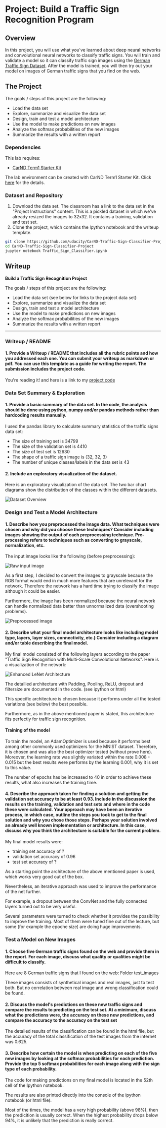 # Project: Build a Traffic Sign Recognition Program

Overview
---
In this project, you will use what you've learned about deep neural networks and convolutional neural networks to classify traffic signs. You will train and validate a model so it can classify traffic sign images using the [German Traffic Sign Dataset](http://benchmark.ini.rub.de/?section=gtsrb&subsection=dataset). After the model is trained, you will then try out your model on images of German traffic signs that you find on the web.


The Project
---
The goals / steps of this project are the following:
* Load the data set
* Explore, summarize and visualize the data set
* Design, train and test a model architecture
* Use the model to make predictions on new images
* Analyze the softmax probabilities of the new images
* Summarize the results with a written report


### Dependencies
This lab requires:

* [CarND Term1 Starter Kit](https://github.com/udacity/CarND-Term1-Starter-Kit)

The lab environment can be created with CarND Term1 Starter Kit. Click [here](https://github.com/udacity/CarND-Term1-Starter-Kit/blob/master/README.md) for the details.

### Dataset and Repository

1. Download the data set. The classroom has a link to the data set in the "Project Instructions" content. This is a pickled dataset in which we've already resized the images to 32x32. It contains a training, validation and test set.
2. Clone the project, which contains the Ipython notebook and the writeup template.
```sh
git clone https://github.com/udacity/CarND-Traffic-Sign-Classifier-Project
cd CarND-Traffic-Sign-Classifier-Project
jupyter notebook Traffic_Sign_Classifier.ipynb
```


Writeup
---


**Build a Traffic Sign Recognition Project**

The goals / steps of this project are the following:
* Load the data set (see below for links to the project data set)
* Explore, summarize and visualize the data set
* Design, train and test a model architecture
* Use the model to make predictions on new images
* Analyze the softmax probabilities of the new images
* Summarize the results with a written report

---
### Writeup / README

#### 1. Provide a Writeup / README that includes all the rubric points and how you addressed each one. You can submit your writeup as markdown or pdf. You can use this template as a guide for writing the report. The submission includes the project code.

You're reading it! and here is a link to my [project code](https://github.com/alextreib/CarND-Traffic-Sign-Classifier-Project/blob/master/Traffic_Sign_Classifier.ipynb )

### Data Set Summary & Exploration

#### 1. Provide a basic summary of the data set. In the code, the analysis should be done using python, numpy and/or pandas methods rather than hardcoding results manually.

I used the pandas library to calculate summary statistics of the traffic signs data set:

* The size of training set is 34799
* The size of the validation set is 4410
* The size of test set is 12630
* The shape of a traffic sign image is (32, 32, 3)
* The number of unique classes/labels in the data set is 43

#### 2. Include an exploratory visualization of the dataset.

Here is an exploratory visualization of the data set. 
The two bar chart diagrams show the distribution of the classes within the different datasets.

![Dataset Overview](doc/dataset_overview.jpg)

### Design and Test a Model Architecture

#### 1. Describe how you preprocessed the image data. What techniques were chosen and why did you choose these techniques? Consider including images showing the output of each preprocessing technique. Pre-processing refers to techniques such as converting to grayscale, normalization, etc. 

The input image looks like the following (before preprocessing):

![Raw input image](doc/raw_input.jpg)

As a first step, I decided to convert the images to grayscale because the RGB format would end in much more features that are unrelevant for the network.
Therefore the network has a hard time trying to classify the image although it could be easier.

Furthermore, the image has been normalized because the neural network can handle normalized data better than unnormalized data (overshooting problems).

![Preprocessed image](doc/preprocessed_image.jpg)

#### 2. Describe what your final model architecture looks like including model type, layers, layer sizes, connectivity, etc.) Consider including a diagram and/or table describing the final model.

My final model consisted of the following layers according to the paper "Traffic Sign Recognition with Multi-Scale Convolutional Networks".
Here is a visualization of the network:

![Enhanced LeNet Architecture](doc/lenet_architecture.jpg)

The detailled architecture with Padding, Pooling, ReLU, dropout and filtersize are documented in the code. (see ipython or html)

This specific architecture is chosen because it performs under all the tested variations (see below) the best possible. 

Furthermore, as in the above mentioned paper is stated, this architecture fits perfectly for traffic sign recognition.

#### Training of the model

To train the model, an AdamOptimizer is used because it performs best among other commonly used optimizers for the MNIST dataset. Therefore, it is chosen and was also the best optimizer tested (without prove here).
Moreover, the learning rate was slightly variated within the rate 0.008 - 0.015 but the best results were performs by the learning 0.001, why it is set to this value.

The number of epochs has be increased to 40 in order to achieve these results, what also increases the training time.

#### 4. Describe the approach taken for finding a solution and getting the validation set accuracy to be at least 0.93. Include in the discussion the results on the training, validation and test sets and where in the code these were calculated. Your approach may have been an iterative process, in which case, outline the steps you took to get to the final solution and why you chose those steps. Perhaps your solution involved an already well known implementation or architecture. In this case, discuss why you think the architecture is suitable for the current problem.

My final model results were:
* training set accuracy of ?
* validation set accuracy of 0.96
* test set accuracy of ?

As a starting point the architecture of the above mentioned paper is used, which works very good out of the box.

Nevertheless, an iterative approach was used to improve the performance of the net further.

For example, a dropout between the ConvNet and the fully connected layers turned out to be very useful.

Several parameters were turned to check whether it provides the possibility to improve the training.
Most of them were tuned fine out of the lecture, but some (for example the epoche size) are doing huge improvements.


### Test a Model on New Images

#### 1. Choose five German traffic signs found on the web and provide them in the report. For each image, discuss what quality or qualities might be difficult to classify.

Here are 8 German traffic signs that I found on the web: Folder test_images

These images consists of synthetical images and real images, just to test both. 
But no correlation between real image and wrong classification could be found. 

#### 2. Discuss the model's predictions on these new traffic signs and compare the results to predicting on the test set. At a minimum, discuss what the predictions were, the accuracy on these new predictions, and compare the accuracy to the accuracy on the test set 

The detailed results of the classification can be found in the html file, but the accuracy of the total classification of the test images from the internet was 0.625. 

#### 3. Describe how certain the model is when predicting on each of the five new images by looking at the softmax probabilities for each prediction. Provide the top 5 softmax probabilities for each image along with the sign type of each probability. 

The code for making predictions on my final model is located in the 52th cell of the Ipython notebook.

The results are also printed directly into the console of the ipython notebook (or html file).

Most of the times, the model has a very high probability (above 98%), then the predicition is usually correct. 
When the highest probability drops below 94%, it is unlikely that the prediction is really correct.